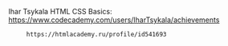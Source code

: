 Ihar Tsykala
HTML CSS Basics: https://www.codecademy.com/users/IharTsykala/achievements

		 https://htmlacademy.ru/profile/id541693